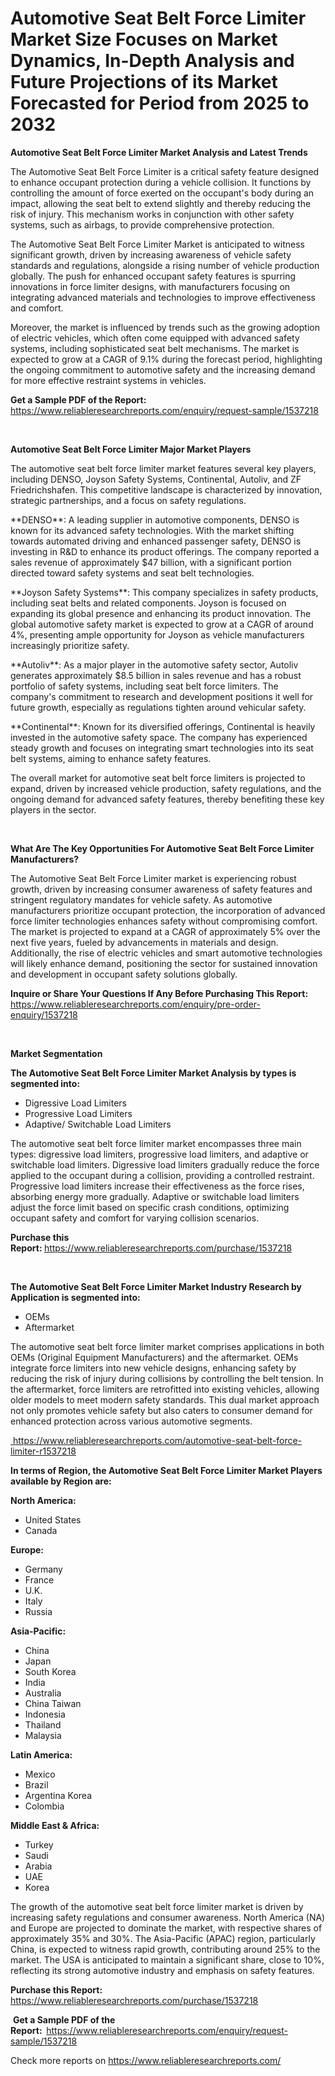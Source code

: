 <p><h1>Automotive Seat Belt Force Limiter Market Size Focuses on Market Dynamics, In-Depth Analysis and Future Projections of its Market Forecasted for Period from 2025 to 2032</h1></p><p><strong>Automotive Seat Belt Force Limiter Market Analysis and Latest Trends</strong></p>
<p><p>The Automotive Seat Belt Force Limiter is a critical safety feature designed to enhance occupant protection during a vehicle collision. It functions by controlling the amount of force exerted on the occupant's body during an impact, allowing the seat belt to extend slightly and thereby reducing the risk of injury. This mechanism works in conjunction with other safety systems, such as airbags, to provide comprehensive protection.</p><p>The Automotive Seat Belt Force Limiter Market is anticipated to witness significant growth, driven by increasing awareness of vehicle safety standards and regulations, alongside a rising number of vehicle production globally. The push for enhanced occupant safety features is spurring innovations in force limiter designs, with manufacturers focusing on integrating advanced materials and technologies to improve effectiveness and comfort.</p><p>Moreover, the market is influenced by trends such as the growing adoption of electric vehicles, which often come equipped with advanced safety systems, including sophisticated seat belt mechanisms. The market is expected to grow at a CAGR of 9.1% during the forecast period, highlighting the ongoing commitment to automotive safety and the increasing demand for more effective restraint systems in vehicles.</p></p>
<p><strong>Get a Sample PDF of the Report:&nbsp;</strong> <a href="https://www.reliableresearchreports.com/enquiry/request-sample/1537218?utm_campaign=3059&utm_medium=2&utm_source=Github&utm_content=ia&utm_term=30032025&utm_id=automotive-seat-belt-force-limiter">https://www.reliableresearchreports.com/enquiry/request-sample/1537218</a></p>
<p>&nbsp;</p>
<p><strong>Automotive Seat Belt Force Limiter Major Market Players</strong></p>
<p><p>The automotive seat belt force limiter market features several key players, including DENSO, Joyson Safety Systems, Continental, Autoliv, and ZF Friedrichshafen. This competitive landscape is characterized by innovation, strategic partnerships, and a focus on safety regulations.</p><p>**DENSO**: A leading supplier in automotive components, DENSO is known for its advanced safety technologies. With the market shifting towards automated driving and enhanced passenger safety, DENSO is investing in R&D to enhance its product offerings. The company reported a sales revenue of approximately $47 billion, with a significant portion directed toward safety systems and seat belt technologies.</p><p>**Joyson Safety Systems**: This company specializes in safety products, including seat belts and related components. Joyson is focused on expanding its global presence and enhancing its product innovation. The global automotive safety market is expected to grow at a CAGR of around 4%, presenting ample opportunity for Joyson as vehicle manufacturers increasingly prioritize safety.</p><p>**Autoliv**: As a major player in the automotive safety sector, Autoliv generates approximately $8.5 billion in sales revenue and has a robust portfolio of safety systems, including seat belt force limiters. The company's commitment to research and development positions it well for future growth, especially as regulations tighten around vehicular safety.</p><p>**Continental**: Known for its diversified offerings, Continental is heavily invested in the automotive safety space. The company has experienced steady growth and focuses on integrating smart technologies into its seat belt systems, aiming to enhance safety features. </p><p>The overall market for automotive seat belt force limiters is projected to expand, driven by increased vehicle production, safety regulations, and the ongoing demand for advanced safety features, thereby benefiting these key players in the sector.</p></p>
<p>&nbsp;</p>
<p><strong>What Are The Key Opportunities For Automotive Seat Belt Force Limiter Manufacturers?</strong></p>
<p><p>The Automotive Seat Belt Force Limiter market is experiencing robust growth, driven by increasing consumer awareness of safety features and stringent regulatory mandates for vehicle safety. As automotive manufacturers prioritize occupant protection, the incorporation of advanced force limiter technologies enhances safety without compromising comfort. The market is projected to expand at a CAGR of approximately 5% over the next five years, fueled by advancements in materials and design. Additionally, the rise of electric vehicles and smart automotive technologies will likely enhance demand, positioning the sector for sustained innovation and development in occupant safety solutions globally.</p></p>
<p><strong>Inquire or Share Your Questions If Any Before Purchasing This Report:</strong> <a href="https://www.reliableresearchreports.com/enquiry/pre-order-enquiry/1537218?utm_campaign=3059&utm_medium=2&utm_source=Github&utm_content=ia&utm_term=30032025&utm_id=automotive-seat-belt-force-limiter">https://www.reliableresearchreports.com/enquiry/pre-order-enquiry/1537218</a></p>
<p>&nbsp;</p>
<p><strong>Market Segmentation</strong></p>
<p><strong>The Automotive Seat Belt Force Limiter Market Analysis by types is segmented into:</strong></p>
<p><ul><li>Digressive Load Limiters</li><li>Progressive Load Limiters</li><li>Adaptive/ Switchable Load Limiters</li></ul></p>
<p><p>The automotive seat belt force limiter market encompasses three main types: digressive load limiters, progressive load limiters, and adaptive or switchable load limiters. Digressive load limiters gradually reduce the force applied to the occupant during a collision, providing a controlled restraint. Progressive load limiters increase their effectiveness as the force rises, absorbing energy more gradually. Adaptive or switchable load limiters adjust the force limit based on specific crash conditions, optimizing occupant safety and comfort for varying collision scenarios.</p></p>
<p><strong>Purchase this Report:&nbsp;</strong><a href="https://www.reliableresearchreports.com/purchase/1537218?utm_campaign=3059&utm_medium=2&utm_source=Github&utm_content=ia&utm_term=30032025&utm_id=automotive-seat-belt-force-limiter">https://www.reliableresearchreports.com/purchase/1537218</a></p>
<p>&nbsp;</p>
<p><strong>The Automotive Seat Belt Force Limiter Market Industry Research by Application is segmented into:</strong></p>
<p><ul><li>OEMs</li><li>Aftermarket</li></ul></p>
<p><p>The automotive seat belt force limiter market comprises applications in both OEMs (Original Equipment Manufacturers) and the aftermarket. OEMs integrate force limiters into new vehicle designs, enhancing safety by reducing the risk of injury during collisions by controlling the belt tension. In the aftermarket, force limiters are retrofitted into existing vehicles, allowing older models to meet modern safety standards. This dual market approach not only promotes vehicle safety but also caters to consumer demand for enhanced protection across various automotive segments.</p></p>
<p><a href="https://www.reliableresearchreports.com/automotive-seat-belt-force-limiter-r1537218?utm_campaign=3059&utm_medium=2&utm_source=Github&utm_content=ia&utm_term=30032025&utm_id=automotive-seat-belt-force-limiter">&nbsp;https://www.reliableresearchreports.com/automotive-seat-belt-force-limiter-r1537218</a></p>
<p><strong>In terms of Region, the Automotive Seat Belt Force Limiter Market Players available by Region are:</strong></p>
<p>
    <p> <strong> North America: </strong>
        <ul>
            <li>United States</li>
            <li>Canada</li>
        </ul>
        </p> 
    <p> <strong> Europe: </strong>
        <ul>
            <li>Germany</li>
            <li>France</li>
            <li>U.K.</li>
            <li>Italy</li>
            <li>Russia</li>
        </ul>
        </p> 
    <p> <strong> Asia-Pacific: </strong>
        <ul>
            <li>China</li>
            <li>Japan</li>
            <li>South Korea</li>
            <li>India</li>
            <li>Australia</li>
            <li>China Taiwan</li>
            <li>Indonesia</li>
            <li>Thailand</li>
            <li>Malaysia</li>
        </ul>
        </p> 
    <p> <strong> Latin America: </strong>
        <ul>
            <li>Mexico</li>
            <li>Brazil</li>
            <li>Argentina Korea</li>
            <li>Colombia</li>
        </ul>
        </p> 
    <p> <strong> Middle East & Africa: </strong>
        <ul>
            <li>Turkey</li>
            <li>Saudi</li>
            <li>Arabia</li>
            <li>UAE</li>
            <li>Korea</li>
        </ul>
    </p>
    </p>
<p><p>The growth of the automotive seat belt force limiter market is driven by increasing safety regulations and consumer awareness. North America (NA) and Europe are projected to dominate the market, with respective shares of approximately 35% and 30%. The Asia-Pacific (APAC) region, particularly China, is expected to witness rapid growth, contributing around 25% to the market. The USA is anticipated to maintain a significant share, close to 10%, reflecting its strong automotive industry and emphasis on safety features.</p></p>
<p><strong>Purchase this Report: </strong><a href="https://www.reliableresearchreports.com/purchase/1537218?utm_campaign=3059&utm_medium=2&utm_source=Github&utm_content=ia&utm_term=30032025&utm_id=automotive-seat-belt-force-limiter">https://www.reliableresearchreports.com/purchase/1537218</a></p>
<p>&nbsp;<strong>Get a Sample PDF of the Report:&nbsp;&nbsp;</strong><a href="https://www.reliableresearchreports.com/enquiry/request-sample/1537218?utm_campaign=3059&utm_medium=2&utm_source=Github&utm_content=ia&utm_term=30032025&utm_id=automotive-seat-belt-force-limiter">https://www.reliableresearchreports.com/enquiry/request-sample/1537218</a></p>
<p><strong></strong></p>
<p>Check more reports on <a href="https://www.reliableresearchreports.com/?utm_campaign=3059&utm_medium=2&utm_source=Github&utm_content=ia&utm_term=30032025&utm_id=automotive-seat-belt-force-limiter">https://www.reliableresearchreports.com/</a></p>